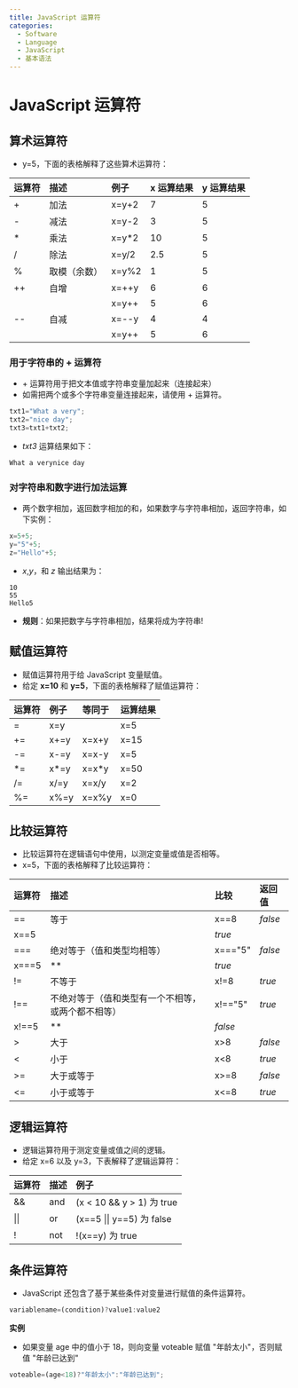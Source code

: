 ```yaml
---
title: JavaScript 运算符
categories:
  - Software
  - Language
  - JavaScript
  - 基本语法
---
```

# JavaScript 运算符

## 算术运算符

- y=5，下面的表格解释了这些算术运算符：

| 运算符 | 描述         | 例子  | x 运算结果 | y 运算结果 |
| :----- | :----------- | :---- | :--------- | :--------- |
| +      | 加法         | x=y+2 | 7          | 5          |
| -      | 减法         | x=y-2 | 3          | 5          |
| *      | 乘法         | x=y*2 | 10         | 5          |
| /      | 除法         | x=y/2 | 2.5        | 5          |
| %      | 取模（余数） | x=y%2 | 1          | 5          |
| ++     | 自增         | x=++y | 6          | 6          |
|        |              | x=y++ | 5          | 6          |
| --     | 自减         | x=--y | 4          | 4          |
|        |              | x=y++ | 5          | 6          |

### 用于字符串的 + 运算符

- \+ 运算符用于把文本值或字符串变量加起来（连接起来）
- 如需把两个或多个字符串变量连接起来，请使用 + 运算符。

```js
txt1="What a very";
txt2="nice day";
txt3=txt1+txt2;
```

- *txt3* 运算结果如下：

```js
What a verynice day
```

### 对字符串和数字进行加法运算

- 两个数字相加，返回数字相加的和，如果数字与字符串相加，返回字符串，如下实例：

```js
x=5+5;
y="5"+5;
z="Hello"+5;
```

- *x*,*y*，和 *z* 输出结果为：

```
10
55
Hello5
```

- **规则**：如果把数字与字符串相加，结果将成为字符串!

## 赋值运算符

- 赋值运算符用于给 JavaScript 变量赋值。
- 给定 **x=10** 和 **y=5**，下面的表格解释了赋值运算符：

| 运算符 | 例子 | 等同于 | 运算结果 |
| :----- | :--- | :----- | :------- |
| =      | x=y  |        | x=5      |
| +=     | x+=y | x=x+y  | x=15     |
| -=     | x-=y | x=x-y  | x=5      |
| *=     | x*=y | x=x*y  | x=50     |
| /=     | x/=y | x=x/y  | x=2      |
| %=     | x%=y | x=x%y  | x=0      |

## 比较运算符

- 比较运算符在逻辑语句中使用，以测定变量或值是否相等。
- x=5，下面的表格解释了比较运算符：

| 运算符 | 描述                                               | 比较    | 返回值  |
| :----- | :------------------------------------------------- | :------ | :------ |
| ==     | 等于                                               | x==8    | *false* |
| x==5   |                                                    | *true*  |         |
| ===    | 绝对等于（值和类型均相等）                         | x==="5" | *false* |
| x===5  | **                                                 | *true*  |         |
| !=     | 不等于                                             | x!=8    | *true*  |
| !==    | 不绝对等于（值和类型有一个不相等，或两个都不相等） | x!=="5" | *true*  |
| x!==5  | **                                                 | *false* |         |
| >      | 大于                                               | x>8     | *false* |
| <      | 小于                                               | x<8     | *true*  |
| >=     | 大于或等于                                         | x>=8    | *false* |
| <=     | 小于或等于                                         | x<=8    | *true*  |

## 逻辑运算符

- 逻辑运算符用于测定变量或值之间的逻辑。
- 给定 x=6 以及 y=3，下表解释了逻辑运算符：

| 运算符 | 描述 | 例子                       |
| :----- | :--- | :------------------------- |
| &&     | and  | (x < 10 && y > 1) 为 true  |
| \|\|   | or   | (x\==5 \|\| y==5) 为 false |
| !      | not  | !(x==y) 为 true            |

## 条件运算符

- JavaScript 还包含了基于某些条件对变量进行赋值的条件运算符。

```js
variablename=(condition)?value1:value2
```

**实例**

- 如果变量 age 中的值小于 18，则向变量 voteable 赋值 "年龄太小"，否则赋值 "年龄已达到"

```js
voteable=(age<18)?"年龄太小":"年龄已达到";
```


